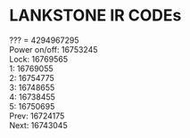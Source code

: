 LANKSTONE IR CODEs
==================
??? = 4294967295 <BR>
Power on/off: 16753245 <BR>
Lock: 16769565 <BR>
1: 16769055 <BR>
2: 16754775 <BR>
3: 16748655 <BR>
4: 16738455 <BR>
5: 16750695 <BR>
Prev: 16724175  <BR>
Next: 16743045 <BR>

